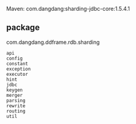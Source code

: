 Maven: com.dangdang:sharding-jdbc-core:1.5.4.1

## package
com.dangdang.ddframe.rdb.sharding
```
api
config
constant
exception
executor
hint
jdbc
keygen
merger
parsing
rewrite
routing
util
```
